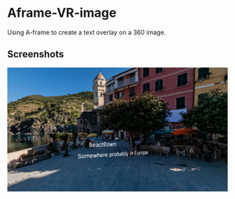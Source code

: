 # Aframe-VR-image

Using A-frame to create a text overlay on a 360 image.


## Screenshots

![App Screenshot](https://github.com/robertsbaer/Aframe-VR-image/blob/main/download.png)

